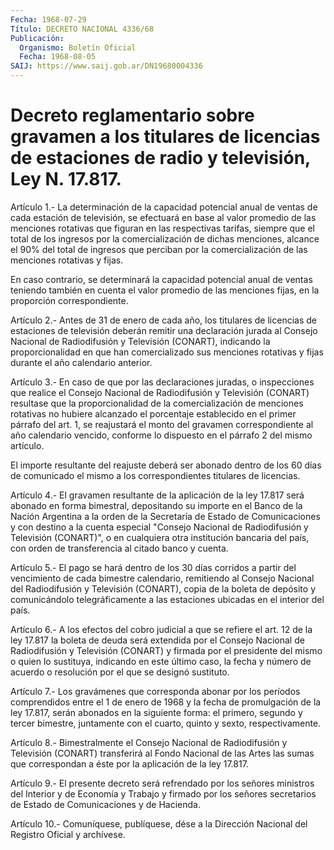 ```yaml
---
Fecha: 1968-07-29
Título: DECRETO NACIONAL 4336/68
Publicación:
  Organismo: Boletín Oficial
  Fecha: 1968-08-05
SAIJ: https://www.saij.gob.ar/DN19680004336
---
```

# Decreto reglamentario sobre gravamen a los titulares de licencias de estaciones de radio y televisión, Ley N. 17.817.

<a id="1"></a>
Artículo  1.-  La  determinación  de la capacidad potencial anual de ventas de cada estación de televisión, se efectuará en base al valor promedio de las menciones rotativas  que  figuran en las respectivas tarifas, siempre que el total de los ingresos por la comercialización de dichas menciones, alcance  el  90%  del total de ingresos  que  perciban  por  la  comercialización  de las menciones rotativas y fijas.

En  caso contrario, se determinará la capacidad potencial  anual  de ventas teniendo también en cuenta el valor promedio de las menciones fijas, en la proporción correspondiente.

<a id="2"></a>
Artículo  2.-  Antes  de  31  de enero de cada año, los titulares de licencias de estaciones de televisión deberán remitir una declaración jurada al Consejo Nacional de Radiodifusión y Televisión (CONART), indicando la proporcionalidad  en  que  han comercializado sus menciones rotativas y fijas durante el año calendario  anterior.

<a id="3"></a>
Artículo  3.-  En  caso  de  que  por  las  declaraciones juradas, o inspecciones  que  realice  el Consejo Nacional  de  Radiodifusión y Televisión  (CONART)  resultase    que  la  proporcionalidad  de  la comercialización  de menciones rotativas  no  hubiere  alcanzado  el porcentaje  establecido   en  el  primer  párrafo  del  art.  1,  se reajustará el monto del gravamen  correspondiente  al año calendario vencido, conforme lo dispuesto en el párrafo 2 del  mismo artículo.

El importe resultante del reajuste deberá ser abonado  dentro de los 60  días de comunicado el mismo a los correspondientes titulares  de licencias.

<a id="4"></a>
Artículo  4.-  El  gravamen  resultante  de  la aplicación de la ley 17.817 será abonado en forma bimestral, depositando su importe en el Banco de la Nación Argentina a la orden de la  Secretaría  de Estado de  Comunicaciones  y  con  destino  a  la  cuenta especial "Consejo Nacional de Radiodifusión y Televisión (CONART)",  o  en  cualquiera otra  institución  bancaria del país, con orden de transferencia  al citado banco y cuenta.

<a id="5"></a>
Artículo 5.- El pago se hará dentro de los 30 días corridos a partir del  vencimiento  de cada bimestre calendario, remitiendo al Consejo Nacional del Radiodifusión y Televisión (CONART), copia de la boleta de  depósito  y  comunicándolo  telegráficamente  a  las  estaciones ubicadas en el interior del país.

<a id="6"></a>
Artículo  6.-  A  los efectos del cobro judicial a que se refiere el art. 12 de la ley 17.817  la  boleta  de deuda será extendida por el Consejo Nacional de Radiodifusión y Televisión  (CONART)  y  firmada por el presidente del mismo o quien lo sustituya, indicando en  este último caso, la fecha y número de acuerdo o resolución por el que se designó sustituto.

<a id="7"></a>
Artículo  7.- Los gravámenes que corresponda abonar por los períodos comprendidos entre el 1 de enero de 1968 y la fecha de promulgación de la ley 17.817,  serán abonados en la siguiente forma: el primero, segundo y tercer bimestre, juntamente con el cuarto, quinto y sexto, respectivamente.

<a id="8"></a>
Artículo  8.-  Bimestralmente el Consejo Nacional de Radiodifusión y Televisión (CONART)  transferirá  al Fondo Nacional de las Artes las sumas que correspondan a éste por la  aplicación  de  la ley 17.817.

<a id="9"></a>
Artículo  9.-  El  presente  decreto será refrendado por los señores ministros del Interior y de Economía  y  Trabajo  y  firmado por los señores  secretarios  de  Estado  de  Comunicaciones  y de Hacienda.

<a id="10"></a>
Artículo  10.- Comuníquese, publíquese, dése a la Dirección Nacional del Registro Oficial y archívese.